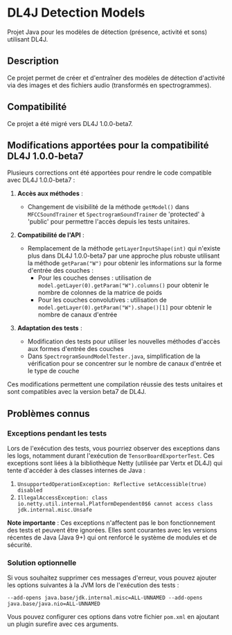 # DL4J Detection Models

Projet Java pour les modèles de détection (présence, activité et sons) utilisant DL4J.

## Description

Ce projet permet de créer et d'entraîner des modèles de détection d'activité via des images et des fichiers audio (transformés en spectrogrammes).

## Compatibilité

Ce projet a été migré vers DL4J 1.0.0-beta7.

## Modifications apportées pour la compatibilité DL4J 1.0.0-beta7

Plusieurs corrections ont été apportées pour rendre le code compatible avec DL4J 1.0.0-beta7 :

1. **Accès aux méthodes** :
   - Changement de visibilité de la méthode `getModel()` dans `MFCCSoundTrainer` et `SpectrogramSoundTrainer` de 'protected' à 'public' pour permettre l'accès depuis les tests unitaires.

2. **Compatibilité de l'API** :
   - Remplacement de la méthode `getLayerInputShape(int)` qui n'existe plus dans DL4J 1.0.0-beta7 par une approche plus robuste utilisant la méthode `getParam("W")` pour obtenir les informations sur la forme d'entrée des couches :
     - Pour les couches denses : utilisation de `model.getLayer(0).getParam("W").columns()` pour obtenir le nombre de colonnes de la matrice de poids
     - Pour les couches convolutives : utilisation de `model.getLayer(0).getParam("W").shape()[1]` pour obtenir le nombre de canaux d'entrée

3. **Adaptation des tests** :
   - Modification des tests pour utiliser les nouvelles méthodes d'accès aux formes d'entrée des couches
   - Dans `SpectrogramSoundModelTester.java`, simplification de la vérification pour se concentrer sur le nombre de canaux d'entrée et le type de couche

Ces modifications permettent une compilation réussie des tests unitaires et sont compatibles avec la version beta7 de DL4J.

## Problèmes connus

### Exceptions pendant les tests

Lors de l'exécution des tests, vous pourriez observer des exceptions dans les logs, notamment durant l'exécution de `TensorBoardExporterTest`. Ces exceptions sont liées à la bibliothèque Netty (utilisée par Vertx et DL4J) qui tente d'accéder à des classes internes de Java :

1. `UnsupportedOperationException: Reflective setAccessible(true) disabled`
2. `IllegalAccessException: class io.netty.util.internal.PlatformDependent0$6 cannot access class jdk.internal.misc.Unsafe`

**Note importante** : Ces exceptions n'affectent pas le bon fonctionnement des tests et peuvent être ignorées. Elles sont courantes avec les versions récentes de Java (Java 9+) qui ont renforcé le système de modules et de sécurité.

### Solution optionnelle

Si vous souhaitez supprimer ces messages d'erreur, vous pouvez ajouter les options suivantes à la JVM lors de l'exécution des tests :

```
--add-opens java.base/jdk.internal.misc=ALL-UNNAMED --add-opens java.base/java.nio=ALL-UNNAMED
```

Vous pouvez configurer ces options dans votre fichier `pom.xml` en ajoutant un plugin surefire avec ces arguments.